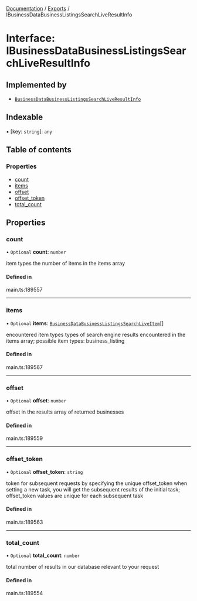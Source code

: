 [Documentation](../README.md) / [Exports](../modules.md) / IBusinessDataBusinessListingsSearchLiveResultInfo

# Interface: IBusinessDataBusinessListingsSearchLiveResultInfo

## Implemented by

- [`BusinessDataBusinessListingsSearchLiveResultInfo`](../classes/BusinessDataBusinessListingsSearchLiveResultInfo.md)

## Indexable

▪ [key: `string`]: `any`

## Table of contents

### Properties

- [count](IBusinessDataBusinessListingsSearchLiveResultInfo.md#count)
- [items](IBusinessDataBusinessListingsSearchLiveResultInfo.md#items)
- [offset](IBusinessDataBusinessListingsSearchLiveResultInfo.md#offset)
- [offset\_token](IBusinessDataBusinessListingsSearchLiveResultInfo.md#offset_token)
- [total\_count](IBusinessDataBusinessListingsSearchLiveResultInfo.md#total_count)

## Properties

### count

• `Optional` **count**: `number`

item types
the number of items in the items array

#### Defined in

main.ts:189557

___

### items

• `Optional` **items**: [`BusinessDataBusinessListingsSearchLiveItem`](../classes/BusinessDataBusinessListingsSearchLiveItem.md)[]

encountered item types
types of search engine results encountered in the items array;
possible item types: business_listing

#### Defined in

main.ts:189567

___

### offset

• `Optional` **offset**: `number`

offset in the results array of returned businesses

#### Defined in

main.ts:189559

___

### offset\_token

• `Optional` **offset\_token**: `string`

token for subsequent requests
by specifying the unique offset_token when setting a new task, you will get the subsequent results of the initial task;
offset_token values are unique for each subsequent task

#### Defined in

main.ts:189563

___

### total\_count

• `Optional` **total\_count**: `number`

total number of results in our database relevant to your request

#### Defined in

main.ts:189554
